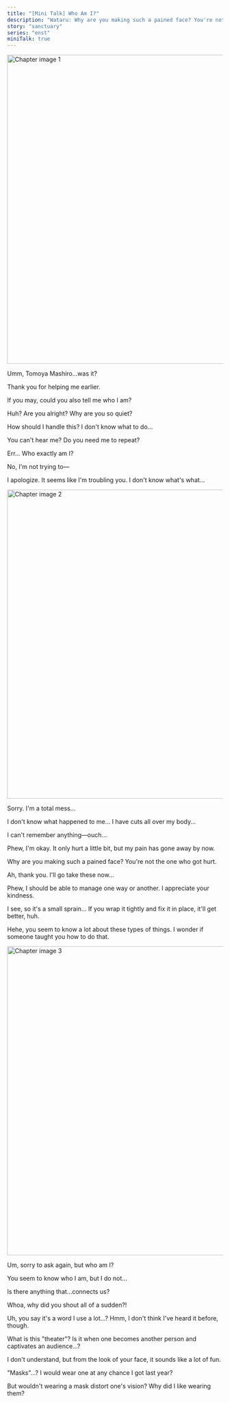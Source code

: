 ```yaml
---
title: "[Mini Talk] Who Am I?"
description: "Wataru: Why are you making such a pained face? You're not the one who got hurt."
story: "sanctuary"
series: "enst"
miniTalk: true
---
```


<MiniTalkType r="rare" name="Who am I?" part="1/3" />

<Image src="/img/tl/sanctuary/mini_talk/wataru/2/1.jpg" alt="Chapter image 1" layout="responsive" width="1560" height="720" quality="100" />

<Bubble character="Wataru">

Umm, Tomoya Mashiro...was it?

Thank you for helping me earlier.

If you may, could you also tell me who I am?

</Bubble>

<div className="minitalk__wrapper">
<MiniTalk speaker="Tomoya" response=".........">

<Bubble character="Wataru">

Huh? Are you alright? Why are you so quiet?

How should I handle this? I don't know what to do...

</Bubble>

</MiniTalk>

<MiniTalk speaker="Tomoya" response="What are you even saying...">

<Bubble character="Wataru">

You can't hear me? Do you need me to repeat?

Err... Who exactly am I?

</Bubble>

</MiniTalk>

<MiniTalk speaker="Tomoya" response="Are you still messing with me?">

<Bubble character="Wataru">

No, I'm not trying to&NoBreak;—

I apologize. It seems like I'm troubling you. I don't know what's what...

</Bubble>

</MiniTalk>
</div>

<MiniTalkType r="rare" name="Who am I?" part="2/3" />

<Image src="/img/tl/sanctuary/mini_talk/wataru/2/2.jpg" alt="Chapter image 2" layout="responsive" width="1560" height="720" quality="100" />

<Bubble character="Wataru">

Sorry. I'm a total mess...

I don't know what happened to me... I have cuts all over my body...

I can't remember anything—ouch...

</Bubble>

<div className="minitalk__wrapper">
<MiniTalk speaker="Tomoya" response="Are you okay?!">

<Bubble character="Wataru">

Phew, I'm okay. It only hurt a little bit, but my pain has gone away by now.

Why are you making such a pained face? You're not the one who got hurt.

</Bubble>

</MiniTalk>

<MiniTalk speaker="Tomoya" response="Painkillers should help...">

<Bubble character="Wataru">

Ah, thank you. I'll go take these now...

Phew, I should be able to manage one way or another. I appreciate your kindness.

</Bubble>

</MiniTalk>

<MiniTalk speaker="Tomoya" response="I'll wrap a bandage around your ankle again.">

<Bubble character="Wataru">

I see, so it's a small sprain... If you wrap it tightly and fix it in place, it'll get better, huh.

Hehe, you seem to know a lot about these types of things. I wonder if someone taught you how to do that.

</Bubble>

</MiniTalk>
</div>

<MiniTalkType r="rare" name="Who am I?" part="3/3" />

<Image src="/img/tl/sanctuary/mini_talk/wataru/2/3.jpg" alt="Chapter image 3" layout="responsive" width="1560" height="720" quality="100" />

<Bubble character="Wataru">

Um, sorry to ask again, but who am I?

You seem to know who I am, but I do not...

Is there anything that...connects us?

</Bubble>

<div className="minitalk__wrapper">
<MiniTalk speaker="Tomoya" response="_Amazing!_">

<Bubble character="Wataru">

Whoa, why did you shout all of a sudden?!

Uh, you say it's a word I use a lot...? Hmm, I don't think I've heard it before, though.

</Bubble>

</MiniTalk>

<MiniTalk speaker="Tomoya" response="Theater.">

<Bubble character="Wataru">

What is this "theater"? Is it when one becomes another person and captivates an audience...?

I don't understand, but from the look of your face, it sounds like a lot of fun.

</Bubble>

</MiniTalk>

<MiniTalk speaker="Tomoya" response="Masks.">

<Bubble character="Wataru">

"Masks"...? I would wear one at any chance I got last year?

But wouldn't wearing a mask distort one's vision? Why did I like wearing them?

</Bubble>

</MiniTalk>
</div>

<Credits tl="[Ren](https://tomoya.moe)" tlc="[remi](https://twitter.com/trystofstarrs)" qc="[honeyspades](https://honeyspades.tumblr.com)" />
